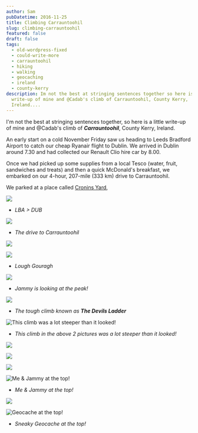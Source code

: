 ```yaml
---
author: Sam
pubDatetime: 2016-11-25
title: Climbing Carrauntoohil
slug: climbing-carrauntoohil
featured: false
draft: false
tags:
  - old-wordpress-fixed
  - could-write-more
  - carrauntoohil
  - hiking
  - walking
  - geocaching
  - ireland
  - county-kerry
description: Im not the best at stringing sentences together so here is a little
  write-up of mine and @Cadab's climb of Carrauntoohil, County Kerry,
  Ireland....
---
```

I'm not the best at stringing sentences together, so here is a little write-up of mine and @Cadab's climb of **_Carrauntoohil_**, County Kerry, Ireland.

An early start on a cold November Friday saw us heading to Leeds Bradford Airport to catch our cheap Ryanair flight to Dublin. We arrived in Dublin around 7.30 and had collected our Renault Clio hire car by 8.00.

Once we had picked up some supplies from a local Tesco (water, fruit, sandwiches and treats) and then a quick McDonald's breakfast, we embarked on our 4-hour, 207-mile (333 km) drive to Carrauntoohil.

We parked at a place called [Cronins Yard](https://maps.app.goo.gl/5kHXy8unJyxdwnX37),

![](/assets/2016/2016-11-25-climbing-carauntoohil-IMG_6105.JPG)

*   _LBA > DUB_
    

![](/assets/2016/2016-11-25-climbing-carauntoohil-IMG_6110.JPG)

*   _The drive to Carrauntoohil_
    

![](/assets/2016/2016-11-25-climbing-carauntoohil-IMG_6114.JPG)

![](/assets/2016/2016-11-25-climbing-carauntoohil-IMG_6120.JPG)

*   _Lough Gouragh_
    

![](/assets/2016/2016-11-25-climbing-carauntoohil-IMG_6118.JPG)

*   _Jammy is looking at the peak!_
    

![](/assets/2016/2016-11-25-climbing-carauntoohil_31252898045_o.jpg)

*   _The tough climb known as_ **_The Devils Ladder_**
    

![This climb was a lot steeper than it looked!](/assets/2016/2016-11-25-climbing-carauntoohil-IMG_6126.JPG)

*   _This climb in the above 2 pictures was a lot steeper than it looked!_
    

![](/assets/2016/2016-11-25-climbing-carauntoohil-IMG_6131.JPG)

![](/assets/2016/2016-11-25-climbing-carauntoohil-IMG_6129.JPG)

![](/assets/2016/2016-11-25-climbing-carauntoohil-IMG_6153.JPG)

![Me & Jammy at the top!](/assets/2016/2016-11-25-climbing-carauntoohil-IMG_6145.JPG)

*   _Me & Jammy at the top!_
    

![](/assets/2016/2016-11-25-climbing-carauntoohil-IMG_6133.JPG)

![Geocache at the top!](/assets/2016/2016-11-25-climbing-carauntoohil-IMG_6142.JPG)

*   _Sneaky Geocache at the top!_